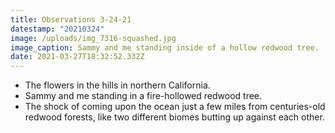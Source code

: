 ```yaml
---
title: Observations 3-24-21
datestamp: "20210324"
image: /uploads/img_7316-squashed.jpg
image_caption: Sammy and me standing inside of a hollow redwood tree.
date: 2021-03-27T18:32:52.332Z
---
```

- The flowers in the hills in northern California.
- Sammy and me standing in a fire-hollowed redwood tree.
- The shock of coming upon the ocean just a few miles from centuries-old redwood forests, like two different biomes butting up against each other.